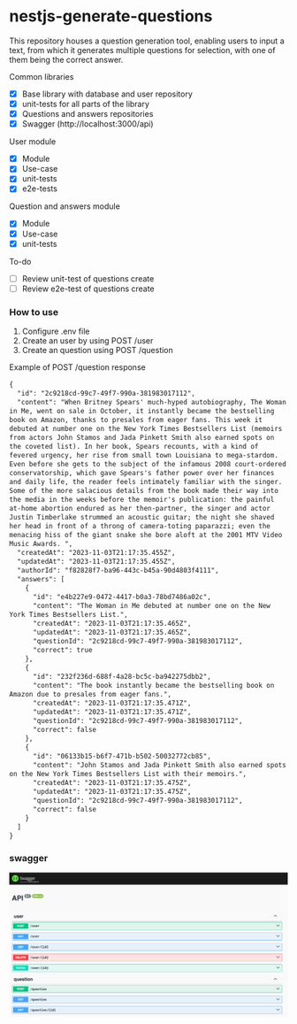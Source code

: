 # nestjs-generate-questions

This repository houses a question generation tool, enabling users to input a text, from which it generates multiple questions for selection, with one of them being the correct answer.

Common libraries

- [x] Base library with database and user repository
- [x] unit-tests for all parts of the library
- [x] Questions and answers repositories
- [x] Swagger (http://localhost:3000/api)

User module

- [x] Module
- [x] Use-case
- [x] unit-tests
- [x] e2e-tests

Question and answers module

- [x] Module
- [x] Use-case
- [x] unit-tests

To-do

- [ ] Review unit-test of questions create
- [ ] Review e2e-test of questions create

### How to use

1. Configure .env file
2. Create an user by using POST /user
3. Create an question using POST /question

Example of POST /question response

```
{
  "id": "2c9218cd-99c7-49f7-990a-381983017112",
  "content": "When Britney Spears' much-hyped autobiography, The Woman in Me, went on sale in October, it instantly became the bestselling book on Amazon, thanks to presales from eager fans. This week it debuted at number one on the New York Times Bestsellers List (memoirs from actors John Stamos and Jada Pinkett Smith also earned spots on the coveted list). In her book, Spears recounts, with a kind of fevered urgency, her rise from small town Louisiana to mega-stardom. Even before she gets to the subject of the infamous 2008 court-ordered conservatorship, which gave Spears's father power over her finances and daily life, the reader feels intimately familiar with the singer. Some of the more salacious details from the book made their way into the media in the weeks before the memoir's publication: the painful at-home abortion endured as her then-partner, the singer and actor Justin Timberlake strummed an acoustic guitar; the night she shaved her head in front of a throng of camera-toting paparazzi; even the menacing hiss of the giant snake she bore aloft at the 2001 MTV Video Music Awards. ",
  "createdAt": "2023-11-03T21:17:35.455Z",
  "updatedAt": "2023-11-03T21:17:35.455Z",
  "authorId": "f82828f7-ba96-443c-b45a-90d4803f4111",
  "answers": [
    {
      "id": "e4b227e9-0472-4417-b0a3-78bd7486a02c",
      "content": "The Woman in Me debuted at number one on the New York Times Bestsellers List.",
      "createdAt": "2023-11-03T21:17:35.465Z",
      "updatedAt": "2023-11-03T21:17:35.465Z",
      "questionId": "2c9218cd-99c7-49f7-990a-381983017112",
      "correct": true
    },
    {
      "id": "232f236d-688f-4a28-bc5c-ba942275dbb2",
      "content": "The book instantly became the bestselling book on Amazon due to presales from eager fans.",
      "createdAt": "2023-11-03T21:17:35.471Z",
      "updatedAt": "2023-11-03T21:17:35.471Z",
      "questionId": "2c9218cd-99c7-49f7-990a-381983017112",
      "correct": false
    },
    {
      "id": "06133b15-b6f7-471b-b502-50032772cb85",
      "content": "John Stamos and Jada Pinkett Smith also earned spots on the New York Times Bestsellers List with their memoirs.",
      "createdAt": "2023-11-03T21:17:35.475Z",
      "updatedAt": "2023-11-03T21:17:35.475Z",
      "questionId": "2c9218cd-99c7-49f7-990a-381983017112",
      "correct": false
    }
  ]
}
```

### swagger

![Preview](https://raw.githubusercontent.com/henriqueweiand/nestjs-generate-questions/main/assets/swagger.png)
